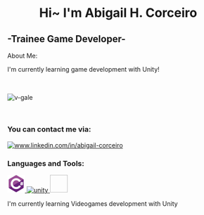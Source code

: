 ### <h1 align = "center">Hi~ I'm Abigail H. Corceiro</h1>
<h2 align = "left">-Trainee Game Developer-</h2>
<div>About Me:
  <p align = "left">
    I'm currently learning game development with Unity!
  </p>
</div>


<div align = "left">
  <br><p><img align="center" src="https://github-readme-streak-stats.herokuapp.com/?user=v-gale&theme=chartreuse-dark" alt="v-gale"/></p></br>
</div>

<p align="left">
<h3 align = "left">You can contact me via:</h3>
<a href="https://linkedin.com/in/www.linkedin.com/in/abigail-corceiro" target="blank"><img align="center" src="https://raw.githubusercontent.com/rahuldkjain/github-profile-readme-generator/master/src/images/icons/Social/linked-in-alt.svg" alt="www.linkedin.com/in/abigail-corceiro" height="30" width="40" /></a>
</p>

<h3 align="left">Languages and Tools:</h3>
<p align="left"> <a href="https://www.w3schools.com/cs/" target="_blank" rel="noreferrer"> <img src="https://raw.githubusercontent.com/devicons/devicon/master/icons/csharp/csharp-original.svg" alt="csharp" width="40" height="40"/>  </a> <a href="https://unity.com/" target="_blank" rel="noreferrer"> <img src="https://www.vectorlogo.zone/logos/unity3d/unity3d-icon.svg" alt="unity" width="40" height="40"/> </a> <a><img [src="https://www.vectorlogo.zone/logos/godotengine/godotengine-icon.svg"] width="40" height="40"> </a>

I'm currently learning Videogames development with Unity 

<!--
**V-Gale/V-Gale** is a ✨ _special_ ✨ repository because its `README.md` (this file) appears on your GitHub profile.

Here are some ideas to get you started:

- 🔭 I’m currently working on ...
- 🌱 I’m currently learning ...
- 👯 I’m looking to collaborate on ...
- 🤔 I’m looking for help with ...
- 💬 Ask me about ...
- 📫 How to reach me: ...
- 😄 Pronouns: ...
- ⚡ Fun fact: ...
-->
